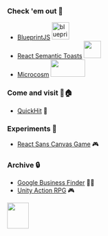 ### Check 'em out 👀
* [BlueprintJS](https://github.com/palantir/blueprint) <img src="https://user-images.githubusercontent.com/13777223/193834434-80431223-25bf-4400-a128-d0a76715c335.png" alt="blueprint" width="40" height="40"/> 
* [React Semantic Toasts](https://github.com/academia-de-codigo/react-semantic-toasts) <img src="https://user-images.githubusercontent.com/13777223/193835409-332b5aed-cd47-45a0-b371-d41a94652d56.png" width="40" height="40"/>
* [Microcosm](https://github.com/jamesgiu/microcosm) <img src="https://user-images.githubusercontent.com/13777223/193836578-b55eeeaa-45eb-41dd-8103-753f351997a9.png" width="80" height="40"/>

### Come and visit 🚪🏠
* [QuickHit](https://github.com/jamesgiu/quick-hit) 🏓

### Experiments 🥼
* [React Sans Canvas Game](https://github.com/jamesgiu/react-sans-canvas-game) 🎮

### Archive 🔒
* [Google Business Finder](https://github.com/jamesgiu/google-business-finder) 👨‍💼
* [Unity Action RPG](https://github.com/jamesgiu/action-rpg-2016-archive) 🎮


<img src="https://media.tenor.com/fAQ4mdg7iz4AAAAj/pixel-cat.gif" width="50" height="60"/>
